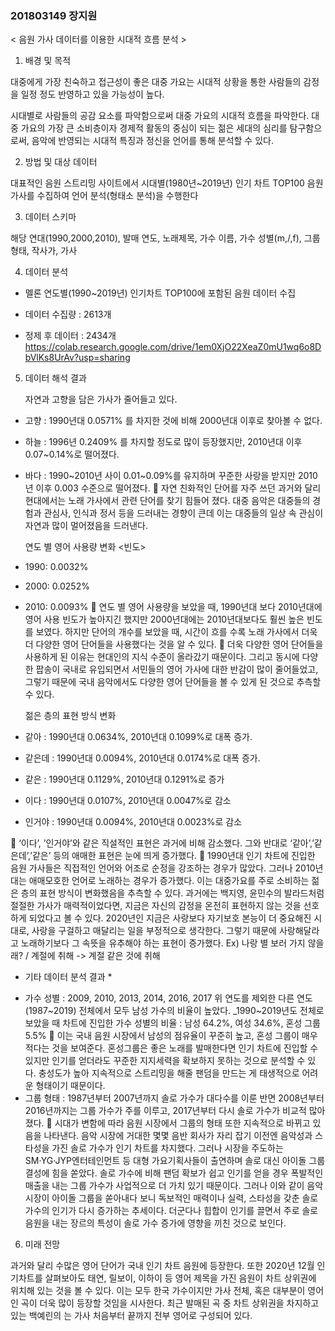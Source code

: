 ### 201803149 장지원

< 음원 가사 데이터를 이용한 시대적 흐름 분석 >
1. 배경 및 목적

 대중에게 가장 친숙하고 접근성이 좋은 대중 가요는 
시대적 상황을 통한 사람들의 감정을 일정 정도 반영하고 있을 가능성이 높다.

  시대별로 사람들의 공감 요소를 파악함으로써 대중 가요의 시대적 흐름을 파악한다. 대중 가요의 가장 큰 소비층이자 경제적 활동의 중심이 되는 젊은 세대의 심리를 탐구함으로써, 음악에 반영되는 시대적 특징과 정신을 언어를 통해 분석할 수 있다.  

2. 방법 및 대상 데이터

대표적인 음원 스트리밍 사이트에서 시대별(1980년~2019년) 인기 차트
 TOP100 음원 가사를 수집하여 언어 분석(형태소 분석)을 수행한다

3. 데이터 스키마

해당 연대(1990,2000,2010), 발매 연도, 노래제목, 가수 이름, 가수 성별(m,/,f), 그룹 형태, 작사가, 가사

4. 데이터 분석

-  멜론 연도별(1990~2019년) 인기차트 TOP100에 포함된 음원 데이터 수집

-  데이터 수집량 : 2613개
-  정제 후 데이터 : 2434개
https://colab.research.google.com/drive/1em0XjO22XeaZ0mU1wq6o8DbVlKs8UrAv?usp=sharing

5. 데이터 해석 결과

	자연과 고향을 담은 가사가 줄어들고 있다.
-	고향 : 1990년대 0.0571% 를 차지한 것에 비해 2000년대 이후로 찾아볼 수 없다.
-	하늘 : 1996년 0.2409% 를 차지할 정도로 많이 등장했지만, 2010년대 이후 0.07~0.14%로 떨어졌다.
-	바다 : 1990~2010년 사이 0.01~0.09%를 유지하며 꾸준한 사랑을 받지만 2010년 이후 0.003 수준으로 떨어졌다.
	  자연 친화적인 단어를 자주 쓰던 과거와 달리 현대에서는 노래 가사에서 관련 단어를 찾기 힘들어 졌다. 대중 음악은 대중들의 경험과 관심사, 인식과 정서 등을 드러내는 경향이 큰데 이는 대중들의 일상 속 관심이 자연과 많이 멀어졌음을 드러낸다.

	연도 별 영어 사용량 변화
<빈도>
- 1990: 0.0032%
- 2000: 0.0252%
- 2010: 0.0093%
	연도 별 영어 사용량을 보았을 때, 1990년대 보다 2010년대에 영어 사용 빈도가 높아지긴 했지만 2000년대에는 2010년대보다도 훨씬 높은 빈도를 보였다. 하지만 단어의 개수를 보았을 때, 시간이 흐를 수록 노래 가사에서 더욱 더 다양한 영어 단어들을 사용했다는 것을 알 수 있다.
	더욱 다양한 영어 단어들을 사용하게 된 이유는 현대인의 지식 수준이 올라갔기 때문이다. 그리고 동시에 다양한 팝송이 국내로 유입되면서 서민들의 영어 가사에 대한 반감이 많이 줄어들었고, 그렇기 때문에 국내 음악에서도 다양한 영어 단어들을 볼 수 있게 된 것으로 추측할 수 있다.

  젊은 층의 표현 방식 변화
-  같아 : 1990년대 0.0634%, 2010년대 0.1099%로 대폭 증가.
-  같은데 : 1990년대 0.0094%, 2010년대 0.0174%로 대폭 증가.
-  같은 : 1990년대 0.1129%, 2010년대 0.1291%로 증가
-  이다 : 1990년대 0.0107%, 2010년대 0.0047%로 감소
-  인거야 : 1990년대 0.0094%, 2010년대 0.0023%로 감소

	‘이다’, ’인거야’와 같은 직설적인 표현은 과거에 비해 감소했다. 그와 반대로 ‘같아’,’같은데’,’같은’ 등의 애매한 표현은 눈에 띄게 증가했다.
	1990년대 인기 차트에 진입한 음원 가사들은 직접적인 언어와 어조로 순정을 강조하는 경우가 많았다. 그러나 2010년대는 애매모호한 언어로 노래하는 경우가 증가했다. 이는 대중가요를 주로 소비하는 젊은 층의 표현 방식이 변화했음을 추측할 수 있다. 과거에는  백지영, 윤민수의 발라드처럼 절절한 가사가 매력적이었다면, 지금은 자신의 감정을 온전히 표현하지 않는 것을 선호하게 되었다고 볼 수 있다.
 2020년인 지금은 사랑보다 자기보호 본능이 더 중요해진 시대로, 사랑을 구걸하고 매달리는 일을 부정적으로 생각한다. 그렇기 때문에 사랑해달라고 노래하기보다 그 속뜻을 유추해야 하는 표현이 증가했다.
Ex) 나랑 별 보러 가지 않을래? / 계절에 취해 -> 계절 같은 것에 취해

* 기타 데이터 분석 결과 *
-	가수 성별
: 2009, 2010, 2013, 2014, 2016, 2017 
위 연도를 제외한 다른 연도(1987~2019) 전체에서 모두 남성 가수의 비율이 높았다.
_1990~2019년도 전체로 보았을 때 차트에 진입한 가수 성별의 비율 
: 남성 64.2%,  여성 34.6%,  혼성 그룹 5.5%
	이는 국내 음원 시장에서 남성의 점유율이 꾸준히 높고, 혼성 그룹이 매우 적다는 것을 보여준다. 혼성그룹은 좋은 노래를 발매한다면 인기 차트에 진입할 수 있지만 인기를 얻더라도 꾸준한 지지세력을 확보하지 못하는 것으로 분석할 수 있다. 충성도가 높아 지속적으로 스트리밍을 해줄 팬덤을 만드는 게 태생적으로 어려운 형태이기 때문이다. 
-	그룹 형태
: 1987년부터 2007년까지 솔로 가수가 대다수를 이룬 반면 2008년부터 2016년까지는 그룹 가수가 주를 이루고, 2017년부터 다시 솔로 가수가 비교적 많아졌다.
	시대가 변함에 따라 음원 시장에서 그룹의 형태 또한 지속적으로 바뀌고 있음을 나타낸다. 음악 시장에 거대한 몇몇 음반 회사가 자리 잡기 이전엔 음악성과 스타성을 가진 솔로 가수가 인기 차트를 차지했다. 그러나 시장을 주도하는 SM·YG·JYP엔터테인먼트 등 대형 가요기획사들이 출연하며 솔로 대신 아이돌 그룹 결성에 힘을 쏟았다. 솔로 가수에 비해 팬덤 확보가 쉽고 인기를 얻을 경우 폭발적인 매출을 내는 그룹 가수가 사업적으로 더 가치 있기 때문이다.
 그러나 이와 같이 음악 시장이 아이돌 그룹을 쏟아내다 보니 독보적인 매력이나 실력, 스타성을 갖춘 솔로 가수의 인기가 다시 증가하는 추세이다. 더군다나 힙합이 인기를 끌면서 주로 솔로 음원을 내는 장르의 특성이 솔로 가수 증가에 영향을 끼친 것으로 보인다.  

6. 미래 전망 

과거와 달리 수많은 영어 단어가 국내 인기 차트 음원에 등장한다. 또한 2020년 12월 인기차트를 살펴보아도 태연<What Do I Call You>, 릴보이<ON AIR>, 이하이<For You> 등 영어 제목을 가진 음원이 차트 상위권에 위치해 있는 것을 볼 수 있다. 이는 모두 한국 가수이지만 가사 전체, 혹은 대부분이 영어인 곡이 더욱 많이 등장할 것임을 시사한다. 최근 발매된 곡 중 차트 상위권을 차지하고 있는 백예린의 <Hate you>는 가사 처음부터 끝까지 전부 영어로 구성되어 있다.

